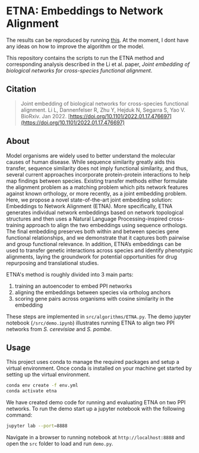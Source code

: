 # ETNA: Embeddings to Network Alignment

The results can be reproduced by running [this](https://github.com/Chokerino/ETNA/blob/master/src/demo.ipynb). At the moment, I dont have any ideas on how to improve the algorithm or the model.

This repository contains the scripts to run the ETNA method and corresponding analysis
described in the Li et al. paper,
_Joint embedding of biological networks for cross-species functional alignment_.

## Citation

> Joint embedding of biological networks for cross-species functional alignment.
> Li L, Dannenfelser R, Zhu Y, Hejduk N, Segarra S, Yao V. BioRxiv. Jan 2022.
> [https://doi.org/10.1101/2022.01.17.476697](https://doi.org/10.1101/2022.01.17.476697)

## About

Model organisms are widely used to better understand the molecular
causes of human disease. While sequence similarity greatly aids this transfer,
sequence similarity does not imply functional similarity, and thus, several
current approaches incorporate protein-protein interactions to help map
findings between species. Existing transfer methods either formulate the
alignment problem as a matching problem which pits network features
against known orthology, or more recently, as a joint embedding problem.
Here, we propose a novel state-of-the-art joint embedding
solution: Embeddings to Network Alignment (ETNA). More specifically,
ETNA generates individual network embeddings based on network topological
structures and then uses a Natural Language Processing-inspired cross-training
approach to align the two embeddings using sequence orthologs. The final
embedding preserves both within and between species gene functional
relationships, and we demonstrate that it captures both pairwise and group
functional relevance. In addition, ETNA’s embeddings can be used to transfer genetic
interactions across species and identify phenotypic alignments, laying
the groundwork for potential opportunities for drug repurposing
and translational studies.

ETNA's method is roughly divided into 3 main parts:

  1. training an autoencoder to embed PPI networks
  2. aligning the embeddings between species via ortholog anchors
  3. scoring gene pairs across organisms with cosine similarity in the embedding

These steps are implemented in `src/algorithms/ETNA.py`. The demo
jupyter notebook (`/src/demo.ipynb`) illustrates running ETNA to align
two PPI networks from _S. cerevisiae_ and _S. pombe_.

## Usage

This project uses conda to manage the required packages and setup a
virtual environment. Once conda is installed on your machine get started
by setting up the virtual environment.

```sh
conda env create -f env.yml
conda activate etna
```

We have created demo code for running and evaluating ETNA on two PPI networks.
To run the demo start up a jupyter notebook with the following command:

```sh
jupyter lab --port=8888
```

Navigate in a browser to running notebook at `http://localhost:8888`
and open the `src` folder to load and run `demo.py`.
